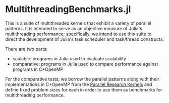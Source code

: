 # MultithreadingBenchmarks.jl

This is a suite of multithreaded kernels that exhibit a variety of parallel
patterns. It is intended to serve as an objective measure of Julia's
multithreading performance; specifically, we intend to use this suite to direct
the development of Julia's task scheduler and task/thread constructs.

There are two parts:
- scalable: programs in Julia used to evaluate scalability
- comparative: programs in Julia used to compare performance against programs
  in C+OpenMP
  
For the comparative tests, we borrow the parallel patterns along with their
implementations in C+OpenMP from the [Parallel Research Kernels](https://github.com/ParRes/Kernels)
and define fixed problem sizes for each in order to use them as benchmarks for
multithreading performance.
